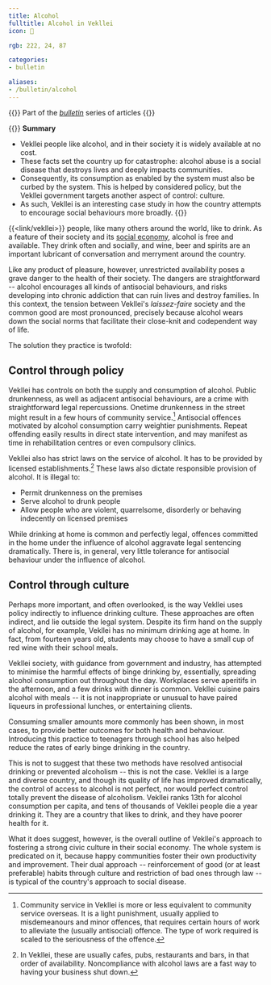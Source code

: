 ```yaml
---
title: Alcohol
fulltitle: Alcohol in Vekllei
icon: 🍷

rgb: 222, 24, 87

categories:
- bulletin

aliases:
- /bulletin/alcohol
---
```

{{<note series>}}
Part of the *[bulletin](/bulletin/)* series of articles
{{</note>}}

{{<note>}}
**Summary**

* Vekllei people like alcohol, and in their society it is widely available at no cost.
* These facts set the country up for catastrophe: alcohol abuse is a social disease that destroys lives and deeply impacts communities.
* Consequently, its consumption as enabled by the system must also be curbed by the system. This is helped by considered policy, but the Vekllei government targets another aspect of control: culture.
* As such, Vekllei is an interesting case study in how the country attempts to encourage social behaviours more broadly.
{{</note>}}

{{<link/vekllei>}} people, like many others around the world, like to drink. As a feature of their society and its [social economy](/social-economy/), alcohol is free and available. They drink often and socially, and wine, beer and spirits are an important lubricant of conversation and merryment around the country.

Like any product of pleasure, however, unrestricted availability poses a grave danger to the health of their society. The dangers are straightforward -- alcohol encourages all kinds of antisocial behaviours, and risks developing into chronic addiction that can ruin lives and destroy families. In this context, the tension between Vekllei's *laissez-faire* society and the common good are most pronounced, precisely because alcohol wears down the social norms that facilitate their close-knit and codependent way of life.

The solution they practice is twofold:

## Control through policy

Vekllei has controls on both the supply and consumption of alcohol. Public drunkenness, as well as adjacent antisocial behaviours, are a crime with straightforward legal repercussions. Onetime drunkenness in the street might result in a few hours of community service.[^service] Antisocial offences motivated by alcohol consumption carry weightier punishments. Repeat offending easily results in direct state intervention, and may manifest as time in rehabilitation centres or even compulsory clinics.

Vekllei also has strict laws on the service of alcohol. It has to be provided by licensed establishments.[^establishments] These laws also dictate responsible provision of alcohol. It is illegal to:

* Permit drunkenness on the premises
* Serve alcohol to drunk people
* Allow people who are violent, quarrelsome, disorderly or behaving indecently on licensed premises

While drinking at home is common and perfectly legal, offences committed in the home under the influence of alcohol aggravate legal sentencing dramatically. There is, in general, very little tolerance for antisocial behaviour under the influence of alcohol.

## Control through culture

Perhaps more important, and often overlooked, is the way Vekllei uses policy indirectly to influence drinking culture. These approaches are often indirect, and lie outside the legal system. Despite its firm hand on the supply of alcohol, for example, Vekllei has no minimum drinking age at home. In fact, from fourteen years old, students may choose to have a small cup of red wine with their school meals.

Vekllei society, with guidance from government and industry, has attempted to minimise the harmful effects of binge drinking by, essentially, spreading alcohol consumption out throughout the day. Workplaces serve aperitifs in the afternoon, and a few drinks with dinner is common. Vekllei cuisine pairs alcohol with meals -- it is not inappropriate or unusual to have paired liqueurs in professional lunches, or entertaining clients.

Consuming smaller amounts more commonly has been shown, in most cases, to provide better outcomes for both health and behaviour. Introducing this practice to teenagers through school has also helped reduce the rates of early binge drinking in the country.

This is not to suggest that these two methods have resolved antisocial drinking or prevented alcoholism -- this is not the case. Vekllei is a large and diverse country, and though its quality of life has improved dramatically, the control of access to alcohol is not perfect, nor would perfect control totally prevent the disease of alcoholism. Vekllei ranks 13th for alcohol consumption per capita, and tens of thousands of Vekllei people die a year drinking it. They are a country that likes to drink, and they have poorer health for it.

What it does suggest, however, is the overall outline of Vekllei's approach to fostering a strong civic culture in their social economy. The whole system is predicated on it, because happy communities foster their own productivity and improvement. Their dual approach -- reinforcement of good (or at least preferable) habits through culture and restriction of bad ones through law -- is typical of the country's approach to social disease.

[^service]: Community service in Vekllei is more or less equivalent to community service overseas. It is a light punishment, usually applied to misdemeanours and minor offences, that requires certain hours of work to alleviate the (usually antisocial) offence. The type of work required is scaled to the seriousness of the offence.
[^establishments]: In Vekllei, these are usually cafes, pubs, restaurants and bars, in that order of availability. Noncompliance with alcohol laws are a fast way to having your business shut down.
